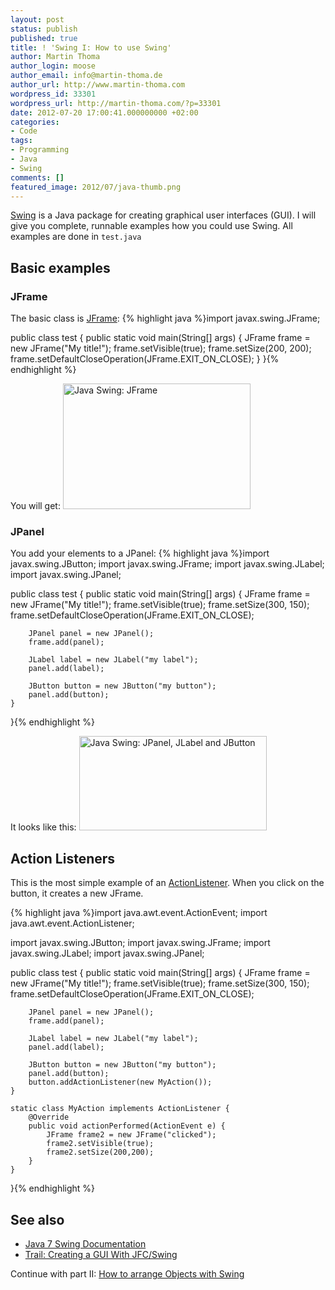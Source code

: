 ```yaml
---
layout: post
status: publish
published: true
title: ! 'Swing I: How to use Swing'
author: Martin Thoma
author_login: moose
author_email: info@martin-thoma.de
author_url: http://www.martin-thoma.com
wordpress_id: 33301
wordpress_url: http://martin-thoma.com/?p=33301
date: 2012-07-20 17:00:41.000000000 +02:00
categories:
- Code
tags:
- Programming
- Java
- Swing
comments: []
featured_image: 2012/07/java-thumb.png
---
```

<a href="http://en.wikipedia.org/wiki/Swing_(Java)">Swing</a> is a Java package for creating graphical user interfaces (GUI). I will give you complete, runnable examples how you could use Swing. All examples are done in <code>test.java</code>

<h2>Basic examples</h2>
<h3>JFrame</h3>
The basic class is <a href="http://docs.oracle.com/javase/7/docs/api/javax/swing/JFrame.html">JFrame</a>:
{% highlight java %}import javax.swing.JFrame;

public class test {
    public static void main(String[] args) {
        JFrame frame = new JFrame("My title!");
        frame.setVisible(true);
        frame.setSize(200, 200);
        frame.setDefaultCloseOperation(JFrame.EXIT_ON_CLOSE);
    }
}{% endhighlight %}

You will get:
<a href="http://martin-thoma.com/wp-content/uploads/2012/07/java-swing-JFrame.png"><img src="http://martin-thoma.com/wp-content/uploads/2012/07/java-swing-JFrame.png" alt="Java Swing: JFrame" title="Java Swing: JFrame" width="300" height="201" class="size-full wp-image-33311" /></a>

<h3>JPanel</h3>
You add your elements to a JPanel:
{% highlight java %}import javax.swing.JButton;
import javax.swing.JFrame;
import javax.swing.JLabel;
import javax.swing.JPanel;

public class test {
    public static void main(String[] args) {
        JFrame frame = new JFrame("My title!");
        frame.setVisible(true);
        frame.setSize(300, 150);
        frame.setDefaultCloseOperation(JFrame.EXIT_ON_CLOSE);

        JPanel panel = new JPanel();
        frame.add(panel);

        JLabel label = new JLabel("my label");
        panel.add(label);

        JButton button = new JButton("my button");
        panel.add(button);
    }
}{% endhighlight %}

It looks like this:
<a href="http://martin-thoma.com/wp-content/uploads/2012/07/java-swing-jpanel.png"><img src="http://martin-thoma.com/wp-content/uploads/2012/07/java-swing-jpanel.png" alt="Java Swing: JPanel, JLabel and JButton" title="Java Swing: JPanel, JLabel and JButton" width="300" height="151" class="size-full wp-image-33341" /></a>

<h2>Action Listeners</h2>
This is the most simple example of an <a href="http://docs.oracle.com/javase/7/docs/api/java/awt/event/ActionListener.html">ActionListener</a>. When you click on the button, it creates a new JFrame.

{% highlight java %}import java.awt.event.ActionEvent;
import java.awt.event.ActionListener;

import javax.swing.JButton;
import javax.swing.JFrame;
import javax.swing.JLabel;
import javax.swing.JPanel;

public class test {
    public static void main(String[] args) {
        JFrame frame = new JFrame("My title!");
        frame.setVisible(true);
        frame.setSize(300, 150);
        frame.setDefaultCloseOperation(JFrame.EXIT_ON_CLOSE);

        JPanel panel = new JPanel();
        frame.add(panel);

        JLabel label = new JLabel("my label");
        panel.add(label);

        JButton button = new JButton("my button");
        panel.add(button);
        button.addActionListener(new MyAction());
    }

    static class MyAction implements ActionListener {
        @Override
        public void actionPerformed(ActionEvent e) {
            JFrame frame2 = new JFrame("clicked");
            frame2.setVisible(true);
            frame2.setSize(200,200);
        }
    }
}{% endhighlight %}

<h2>See also</h2>
<ul>
  <li><a href="http://docs.oracle.com/javase/7/docs/api/javax/swing/package-summary.html">Java 7 Swing Documentation</a></li>
  <li><a href="http://docs.oracle.com/javase/tutorial/uiswing/">Trail: Creating a GUI With JFC/Swing</a></li>
</ul>

<div class="info">Continue with part II: <a href="http://martin-thoma.com/swing-ii-how-to-arrange-objects/">How to arrange Objects with Swing</a></div>
